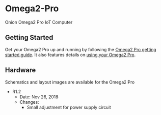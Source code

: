 # Omega2-Pro
Onion Omega2 Pro IoT Computer

## Getting Started

Get your Omega2 Pro up and running by following the [Omega2 Pro getting started guide](https://onion.io/omega2-pro-get-started/). It also features details on [using your Omega2 Pro](https://onion.io/omega2-pro-get-started/#usingtheomega2pro).

## Hardware

Schematics and layout images are available for the Omega2 Pro

* R1.2
    * Date: Nov 26, 2018
    * Changes:
        * Small adjustment for power supply circuit
